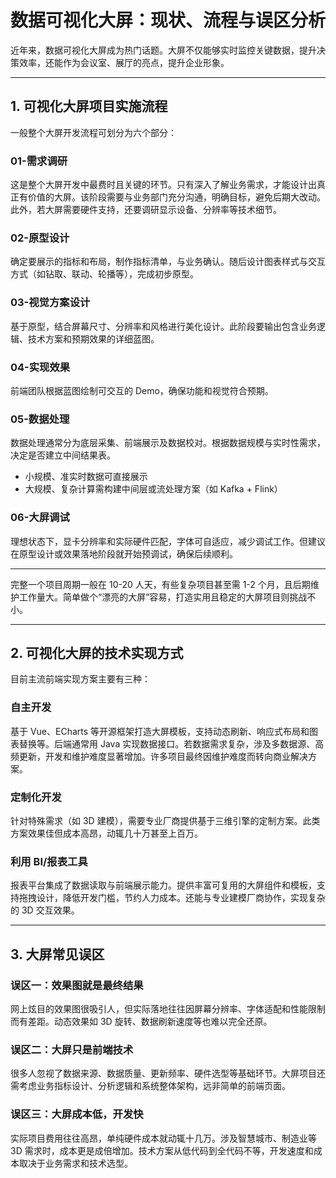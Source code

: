 # 数据可视化大屏：现状、流程与误区分析

近年来，数据可视化大屏成为热门话题。大屏不仅能够实时监控关键数据，提升决策效率，还能作为会议室、展厅的亮点，提升企业形象。

---

## 1. 可视化大屏项目实施流程

一般整个大屏开发流程可划分为六个部分：

### 01-需求调研

这是整个大屏开发中最费时且关键的环节。只有深入了解业务需求，才能设计出真正有价值的大屏。该阶段需要与业务部门充分沟通，明确目标，避免后期大改动。此外，若大屏需要硬件支持，还要调研显示设备、分辨率等技术细节。

### 02-原型设计

确定要展示的指标和布局，制作指标清单，与业务确认。随后设计图表样式与交互方式（如钻取、联动、轮播等），完成初步原型。

### 03-视觉方案设计

基于原型，结合屏幕尺寸、分辨率和风格进行美化设计。此阶段要输出包含业务逻辑、技术方案和预期效果的详细蓝图。

### 04-实现效果

前端团队根据蓝图绘制可交互的 Demo，确保功能和视觉符合预期。

### 05-数据处理

数据处理通常分为底层采集、前端展示及数据校对。根据数据规模与实时性需求，决定是否建立中间结果表。

* 小规模、准实时数据可直接展示
* 大规模、复杂计算需构建中间层或流处理方案（如 Kafka + Flink）

### 06-大屏调试

理想状态下，显卡分辨率和实际硬件匹配，字体可自适应，减少调试工作。但建议在原型设计或效果落地阶段就开始预调试，确保后续顺利。

---

完整一个项目周期一般在 10-20 人天，有些复杂项目甚至需 1-2 个月，且后期维护工作量大。简单做个“漂亮的大屏”容易，打造实用且稳定的大屏项目则挑战不小。

---

## 2. 可视化大屏的技术实现方式

目前主流前端实现方案主要有三种：

### 自主开发

基于 Vue、ECharts 等开源框架打造大屏模板，支持动态刷新、响应式布局和图表替换等。后端通常用 Java 实现数据接口。若数据需求复杂，涉及多数据源、高频更新，开发和维护难度显著增加。许多项目最终因维护难度而转向商业解决方案。

### 定制化开发

针对特殊需求（如 3D 建模），需要专业厂商提供基于三维引擎的定制方案。此类方案效果佳但成本高昂，动辄几十万甚至上百万。

### 利用 BI/报表工具

报表平台集成了数据读取与前端展示能力。提供丰富可复用的大屏组件和模板，支持拖拽设计，降低开发门槛，节约人力成本。还能与专业建模厂商协作，实现复杂的 3D 交互效果。

---

## 3. 大屏常见误区

### 误区一：效果图就是最终结果

网上炫目的效果图很吸引人，但实际落地往往因屏幕分辨率、字体适配和性能限制而有差距。动态效果如 3D 旋转、数据刷新速度等也难以完全还原。

### 误区二：大屏只是前端技术

很多人忽视了数据来源、数据质量、更新频率、硬件选型等基础环节。大屏项目还需考虑业务指标设计、分析逻辑和系统整体架构，远非简单的前端页面。

### 误区三：大屏成本低，开发快

实际项目费用往往高昂，单纯硬件成本就动辄十几万。涉及智慧城市、制造业等 3D 需求时，成本更是成倍增加。技术方案从低代码到全代码不等，开发速度和成本取决于业务需求和技术选型。
